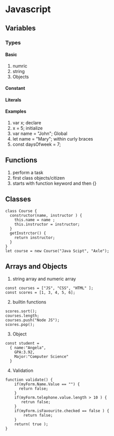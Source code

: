 # Javascript

## Variables

### Types
#### Basic
1. numric
2. string
3. Objects
#### Constant
#### Literals

#### Examples
1. var x; declare
2. x = 5; initialize
3. var name = "John"; Global
4. let name = "Mary"; within curly braces
5. const daysOfweek = 7;
## Functions

1. perform a task
2. first class objects/citizen
3. starts with function keyword and then {}

## Classes
```
class Course {
  constructor(name, instructor ) {
    this.name = name ;
    this.instructor = instructor;
  }
  getInstrctor() {
    return instructor;
  }
}
let course = new Course("Java Scipt", "Axle");
```
## Arrays and Objects
1. string array and numeric array
```
const courses = ["JS", "CSS", "HTML" ];
const scores = [1, 3, 4, 5, 6];
```
2. builtin functions
```
scores.sort();
courses.length;
courses.push("Node JS");
scores.pop();
```
3. Object
```
const student = 
  { name:"Angela",
    GPA:3.92,
    Major:"Computer Science"
  }
```

4. Validation
```
function validate() {
    if(myForm.Name.Value == "") {
      return false;
    }
    if(myForm.telephone.value.length > 10 ) {
       retrun false;
    }
    if(myForm.isFavourite.checked == false ) {
        return false;
    }
    return( true );
}
```
